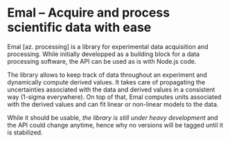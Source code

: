 # Emal – Acquire and process scientific data with ease

Emal [az. processing] is a library for experimental data acquisition and processing. While initially developped as a building block for a data processing software, the API can be used as is with Node.js code.

The library allows to keep track of data throughout an experiment and dynamically compute derived values. It takes care of propagating the uncertainties associated with the data and derived values in a consistent way (1-sigma everywhere). On top of that, Emal computes units associated with the derived values and can fit linear or non-linear models to the data.

While it should be usable, *the library is still under heavy development* and the API could change anytime, hence why no versions will be tagged until it is stabilized.